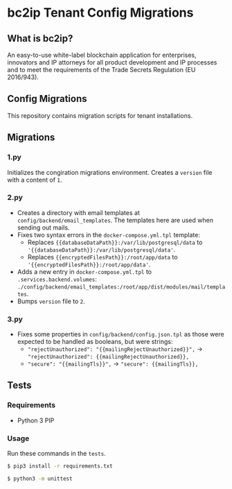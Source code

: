 # bc2ip Tenant Config Migrations

## What is bc2ip?

An easy-to-use white-label blockchain application for enterprises, innovators and IP attorneys for all product development and IP processes and to meet the requirements of the Trade Secrets Regulation (EU 2016/943).

## Config Migrations

This repository contains migration scripts for tenant installations.

## Migrations

### 1.py

Initializes the congiration migrations environment. Creates a `version` file with a content of `1`.

### 2.py

- Creates a directory with email templates at `config/backend/email_templates`. The templates here are used when sending out mails.
- Fixes two syntax errors in the `docker-compose.yml.tpl` template:
  - Replaces `{{databaseDataPath}}:/var/lib/postgresql/data` to `'{{databaseDataPath}}:/var/lib/postgresql/data'`.
  - Replaces `{{encryptedFilesPath}}:/root/app/data` to `'{{encryptedFilesPath}}:/root/app/data'`.
- Adds a new entry in `docker-compose.yml.tpl` to `.services.backend.volumes`: `./config/backend/email_templates:/root/app/dist/modules/mail/templates`.
- Bumps `version` file to `2`. 

### 3.py

- Fixes some properties in `config/backend/config.json.tpl` as those were expected to be handled as booleans, but were strings:
  - `"rejectUnauthorized": "{{mailingRejectUnauthorized}}",` -> `"rejectUnauthorized": {{mailingRejectUnauthorized}},`
  - `"secure": "{{mailingTls}}",` -> `"secure": {{mailingTls}},`

## Tests

### Requirements

- Python 3 PIP

### Usage

Run these commands in the `tests`.

```bash
$ pip3 install -r requirements.txt
```

```bash
$ python3 -m unittest
```
